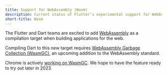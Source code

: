 ```yaml
---
title: Support for WebAssembly (Wasm)
description: Current status of Flutter's experimental support for WebAssembly (Wasm).
short-title: Wasm
---
```


The Flutter and Dart teams are excited to add
[WebAssembly](https://webassembly.org/) as a compilation target when building
applications for the web.

Compiling Dart to this new target requires
[WebAssembly Garbage Collection (WasmGC)](https://github.com/WebAssembly/gc/tree/main/proposals/gc),
an upcoming addition to the WebAssembly standard.

Chrome is actively
[working on WasmGC](https://chromestatus.com/feature/6062715726462976). We hope
to have the feature ready to try out later in 2023.
